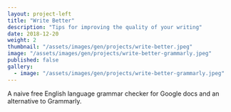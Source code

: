 ```yaml
---
layout: project-left
title: "Write Better"
description: "Tips for improving the quality of your writing"
date: 2018-12-20
weight: 2
thumbnail: "/assets/images/gen/projects/write-better.jpeg"
image: "/assets/images/gen/projects/write-better-grammarly.jpeg"
published: false
gallery:
  - image: "/assets/images/gen/projects/write-better-grammarly.jpeg"
---
```


A naive free English language grammar checker for Google docs and an alternative to Grammarly.